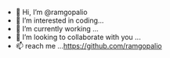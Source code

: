 - 👋 Hi, I’m @ramgopalio
- 👀 I’m interested in coding...
- 🌱 I’m currently working ...
- 💞️ I’m looking to collaborate with you ...
- 📫 reach me ...https://github.com/ramgopalio

<!---
ramgopalio/ramgopalio is a ✨ special ✨ repository because its `README.md` (this file) appears on your GitHub profile.
You can click the Preview link to take a look at your changes.
--->
